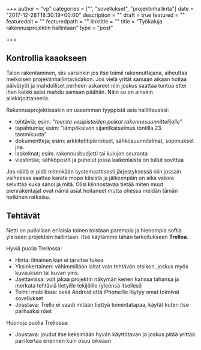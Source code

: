 +++
author = "vp"
categories = ["", "sovellukset", "projektinhallinta"]
date = "2017-12-28T18:30:19+00:00"
description = ""
draft = true
featured = ""
featuredalt = ""
featuredpath = ""
linktitle = ""
title = "Työkaluja rakennusprojektin hallintaan"
type = "post"

+++

## Kontrollia kaaokseen

Talon rakentaminen, siis varsinkin jos itse toimii rakennuttajana, aiheuttaa melkoisen projektinhallintaviidakon. Jos vielä yrität samaan aikaan hoitaa päivätyöt ja mahdolliset perheen askareet niin joskus saattaa tuntua ettei ihan kaikki asiat mahdu samaan päähän. Näin se on ainakin allekirjoittaneella. 

Rakennusprojektissakin on useamman tyyppistä asia hallittavaksi:

* tehtäviä; esim: "_toimita vesipisteiden paikat rakennesuunnittelijalle_"
* tapahtumia; esim: "lämpökaivon sijantikatselmus tontilla 23. tammikuuta"
* dokumentteja; esim: arkkitehtipiirrokset, sähkösuunnitelmat, sopimukset jne.
* laskelmat;  esim. rakennusbudjetti tai kulujen seuranta
* viestintää; sähköpostit ja puhelut jossa kaikenlaista on tullut sovittua

Jos näitä ei pidä mitenkään systemaattisesti järjestyksessä niin jossain vaiheessa saattaa karata mopo käsistä ja jälkeenpäin on aika vaikea selvittää kuka sanoi ja mitä. Olisi kiinnostavaa tietää miten muut pienrakentajat ovat nämä asiat hoitaneet mutta ohessa meidän tämän hetkinen ratkaisu.

## Tehtävät

Netti on pullollaan erilaisia toinen toistaan parempia ja hienompia softia yleiseen projektien hallintaan. Itse käytämme tähän tarkoitukseen **Trelloa**. 

Hyviä puolia Trellossa:

* Hinta: ilmainen kun ei tarvitse tukea
* Yksinkertainen: vähimmillään laitat vain tehtävän otsikon, joskus myös kuvauksen tai kuvan yms.
* Jaettavissa: voit jakaa projektin näkymän kenen kanssa tahansa ja merkata tehtäviä tietyille tekijöille (yleensä itsellesi)
* Toimii mobiilissa: sekä Android että iPhone:lle löytyy omat toimivat sovellukset
* Joustava: Trello ei vaadi mitään tiettyä toimintatapaa, käytät kuten itse parhaaksi näet 

Huonoja puolia Trellossa:

* Joustava: joudut itse keksimään hyvän käyttötavan ja joskus pitää yrittää pari kertaa enennen kuin osuu oikeaan